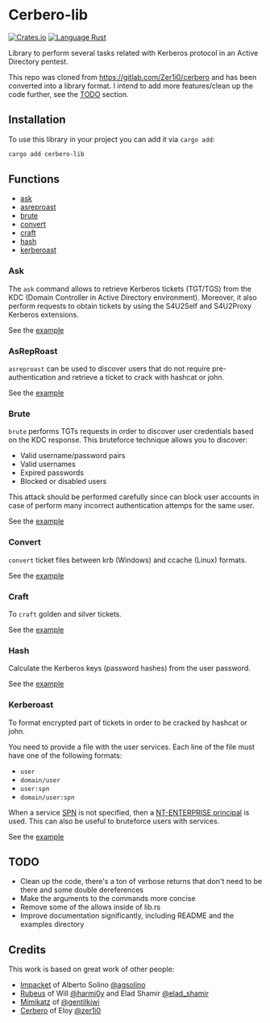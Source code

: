 <!-- cargo-sync-readme start -->

# Cerbero-lib

[![Crates.io](https://img.shields.io/crates/v/cerbero-lib)](https://crates.io/crates/cerbero-lib)
[![Language Rust](https://img.shields.io/badge/Language-Rust-blue)](https://www.rust-lang.org/)

Library to perform several tasks related with Kerberos protocol in an Active Directory pentest.

This repo was cloned from <https://gitlab.com/Zer1i0/cerbero> and has been converted into a library format.
I intend to add more features/clean up the code further, see the [TODO](#TODO) section.

## Installation

To use this library in your project you can add it via `cargo add`:

```sh
cargo add cerbero-lib
```

## Functions
- [ask](#ask)
- [asreproast](#asreproast)
- [brute](#brute)
- [convert](#convert)
- [craft](#craft)
- [hash](#hash)
- [kerberoast](#kerberoast)

### Ask
The `ask` command allows to retrieve Kerberos tickets (TGT/TGS) from the KDC
(Domain Controller in Active Directory environment). Moreover, it also
perform requests to obtain tickets by using the S4U2Self and S4U2Proxy
Kerberos extensions.

See the [example](examples/ask/src/main.rs)

### AsRepRoast
`asreproast` can be used to discover users that do not require
pre-authentication and retrieve a ticket to crack with hashcat or john.

See the [example](examples/asreproast/src/main.rs)

### Brute
`brute` performs TGTs requests in order to discover user credentials
based on the KDC response. This bruteforce technique allows you to
discover:
+ Valid username/password pairs
+ Valid usernames
+ Expired passwords
+ Blocked or disabled users

This attack should be performed carefully since can block user
accounts in case of perform many incorrect authentication attemps
for the same user.

See the [example](examples/brute/src/main.rs)

### Convert
`convert` ticket files between krb (Windows) and
ccache (Linux) formats.

See the [example](examples/convert/src/main.rs)

### Craft
To `craft` golden and silver tickets.

See the [example](examples/craft/src/main.rs)

### Hash
Calculate the Kerberos keys (password hashes) from the user password.

See the [example](examples/hash/src/main.rs)

### Kerberoast
To format encrypted part of tickets in order to be cracked by hashcat or john.

You need to provide a file with the user services. Each line of the file
must have one of the following formats:
* `user`
* `domain/user`
* `user:spn`
* `domain/user:spn`

When a service [SPN](https://en.hackndo.com/service-principal-name-spn/)
is not specified, then a
[NT-ENTERPRISE principal](https://swarm.ptsecurity.com/kerberoasting-without-spns/)
is used. This can also be useful to bruteforce users with services.

See the [example](examples/kerberoast/src/main.rs)

## TODO
 - Clean up the code, there's a ton of verbose returns that don't need to be there and some double dereferences
 - Make the arguments to the commands more concise
 - Remove some of the allows inside of lib.rs
 - Improve documentation significantly, including README and the examples directory

## Credits
This work is based on great work of other people:
- [Impacket](https://github.com/SecureAuthCorp/impacket) of Alberto Solino [@agsolino](https://github.com/agsolino)
- [Rubeus](https://github.com/GhostPack/Rubeus) of Will [@harmj0y](https://twitter.com/harmj0y) and Elad Shamir [@elad_shamir](https://twitter.com/elad_shamir)
- [Mimikatz](https://github.com/gentilkiwi/mimikatz) of [@gentilkiwi](https://twitter.com/gentilkiwi)
- [Cerbero](https://gitlab.com/Zer1i0/cerbero) of Eloy [@zer1i0](zer1t0ps@protonmail.com)

<!-- cargo-sync-readme end -->
